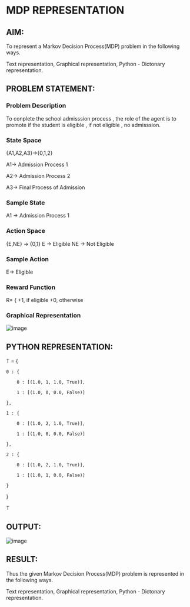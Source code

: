 # MDP REPRESENTATION

## AIM:
To represent a Markov Decision Process(MDP) problem in the following ways.

Text representation, Graphical representation, Python - Dictonary representation.

## PROBLEM STATEMENT:

### Problem Description
To conplete the school admisssion process , the role of the agent is to promote if the student is eligible , if not eligible , no admisssion.

### State Space
{A1,A2,A3}->{0,1,2}

A1-> Admission Process 1

A2-> Admission Process 2

A3-> Final Process of Admission

### Sample State
A1 -> Admission Process 1

### Action Space
{E,NE} -> {0,1} E -> Eligible NE -> Not Eligible

### Sample Action
E-> Eligible

### Reward Function
R= { +1, if eligible +0, otherwise

### Graphical Representation
![image](https://github.com/LakshmanAdhireddy/mdp-representation/assets/118707265/8e307103-8cf7-4898-b190-f6b90afeeec5)

## PYTHON REPRESENTATION:
T = {

    0 : {
    
        0 : [(1.0, 1, 1.0, True)],
        
        1 : [(1.0, 0, 0.0, False)]
        
    },
    
    1 : {
    
        0 : [(1.0, 2, 1.0, True)],
        
        1 : [(1.0, 0, 0.0, False)]
        
    },
    
    2 : {
    
        0 : [(1.0, 2, 1.0, True)],
        
        1 : [(1.0, 1, 0.0, False)]
        
    }
    
}

T

## OUTPUT:
![image](https://github.com/LakshmanAdhireddy/mdp-representation/assets/118707265/d614bc50-73d4-44ad-b1c6-2813306523a3)


## RESULT:

Thus the given Markov Decision Process(MDP) problem is represented in the following ways.

Text representation, Graphical representation, Python - Dictonary representation.
